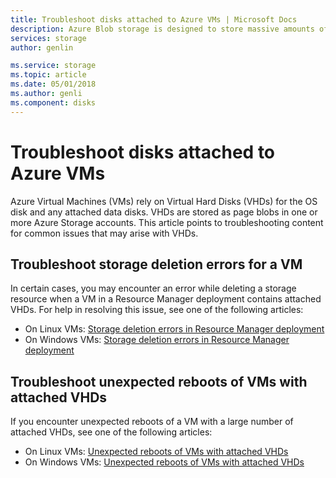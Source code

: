 ```yaml
---
title: Troubleshoot disks attached to Azure VMs | Microsoft Docs
description: Azure Blob storage is designed to store massive amounts of unstructured object data, such as text or binary data. Your applications can access objects in Blob storage from PowerShell or the Azure CLI, from code via Azure Storage client libraries, or over REST.  
services: storage
author: genlin

ms.service: storage
ms.topic: article
ms.date: 05/01/2018
ms.author: genli
ms.component: disks
---
```


# Troubleshoot disks attached to Azure VMs 

Azure Virtual Machines (VMs) rely on Virtual Hard Disks (VHDs) for the OS disk and any attached data disks. VHDs are stored as page blobs in one or more Azure Storage accounts. This article points to troubleshooting content for common issues that may arise with VHDs. 

## Troubleshoot storage deletion errors for a VM

In certain cases, you may encounter an error while deleting a storage resource when a VM in a Resource Manager deployment contains attached VHDs. For help in resolving this issue, see one of the following articles: 

  * On Linux VMs: [Storage deletion errors in Resource Manager deployment](../../virtual-machines/linux/storage-resource-deletion-errors.md)  
  * On Windows VMs: [Storage deletion errors in Resource Manager deployment](../../virtual-machines/windows/storage-resource-deletion-errors.md)  

## Troubleshoot unexpected reboots of VMs with attached VHDs

If you encounter unexpected reboots of a VM with a large number of attached VHDs, see one of the following articles:

  * On Linux VMs: [Unexpected reboots of VMs with attached VHDs](../../virtual-machines/linux/unexpected-reboots-attached-vhds.md)
  * On Windows VMs: [Unexpected reboots of VMs with attached VHDs](../../virtual-machines/linux/unexpected-reboots-attached-vhds.md)
